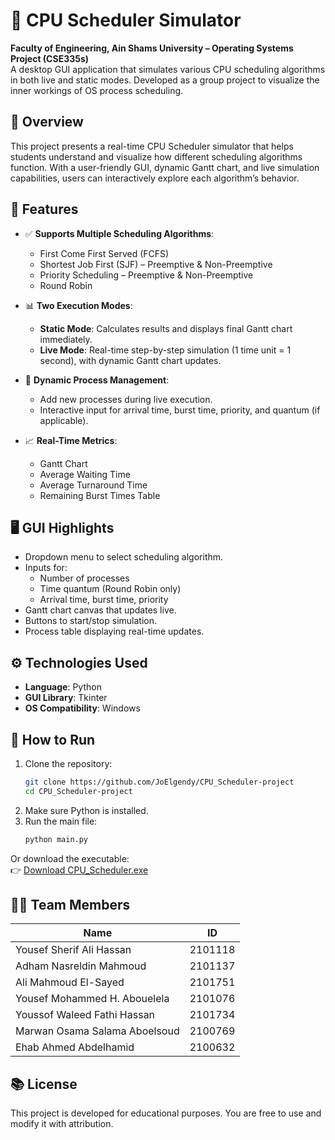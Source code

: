 # 🧠 CPU Scheduler Simulator

**Faculty of Engineering, Ain Shams University – Operating Systems Project (CSE335s)**  
A desktop GUI application that simulates various CPU scheduling algorithms in both live and static modes. Developed as a group project to visualize the inner workings of OS process scheduling.

## 📌 Overview

This project presents a real-time CPU Scheduler simulator that helps students understand and visualize how different scheduling algorithms function. With a user-friendly GUI, dynamic Gantt chart, and live simulation capabilities, users can interactively explore each algorithm’s behavior.

## 🎯 Features

- ✅ **Supports Multiple Scheduling Algorithms**:
  - First Come First Served (FCFS)
  - Shortest Job First (SJF) – Preemptive & Non-Preemptive
  - Priority Scheduling – Preemptive & Non-Preemptive
  - Round Robin

- 📊 **Two Execution Modes**:
  - **Static Mode**: Calculates results and displays final Gantt chart immediately.
  - **Live Mode**: Real-time step-by-step simulation (1 time unit = 1 second), with dynamic Gantt chart updates.

- 🔁 **Dynamic Process Management**:
  - Add new processes during live execution.
  - Interactive input for arrival time, burst time, priority, and quantum (if applicable).

- 📈 **Real-Time Metrics**:
  - Gantt Chart
  - Average Waiting Time
  - Average Turnaround Time
  - Remaining Burst Times Table

## 🖥 GUI Highlights

- Dropdown menu to select scheduling algorithm.
- Inputs for:
  - Number of processes
  - Time quantum (Round Robin only)
  - Arrival time, burst time, priority
- Gantt chart canvas that updates live.
- Buttons to start/stop simulation.
- Process table displaying real-time updates.

## ⚙️ Technologies Used

- **Language**: Python  
- **GUI Library**: Tkinter  
- **OS Compatibility**: Windows  

## 🚀 How to Run

1. Clone the repository:
   ```bash
   git clone https://github.com/JoElgendy/CPU_Scheduler-project
   cd CPU_Scheduler-project
   ```
2. Make sure Python is installed.
3. Run the main file:
   ```bash
   python main.py
   ```

Or download the executable:  
👉 [Download CPU_Scheduler.exe](https://drive.google.com/file/d/1F_-IA4H8k75-u5N9ZaOFnplq_7blYl0u/view?usp=sharing)

## 🧑‍💻 Team Members

| Name                          | ID        |
|-------------------------------|-----------|
| Yousef Sherif Ali Hassan      | 2101118   |
| Adham Nasreldin Mahmoud       | 2101137   |
| Ali Mahmoud El-Sayed          | 2101751   |
| Yousef Mohammed H. Abouelela  | 2101076   |
| Youssof Waleed Fathi Hassan   | 2101734   |
| Marwan Osama Salama Aboelsoud | 2100769   |
| Ehab Ahmed Abdelhamid         | 2100632   |

## 📚 License

This project is developed for educational purposes. You are free to use and modify it with attribution.
